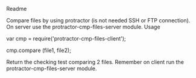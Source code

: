 Readme

Compare files by using protractor (is not needed SSH or FTP connection). On server use the protractor-cmp-files-server module.
Usage


var cmp = require('protractor-cmp-files-client');

cmp.compare (file1, file2);

Return the checking test comparing 2 files. Remember on client run the protractor-cmp-files-server module.
